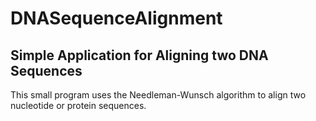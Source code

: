 # DNASequenceAlignment
## Simple Application for Aligning two DNA Sequences
This small program uses the Needleman-Wunsch algorithm to align two nucleotide or protein sequences.
